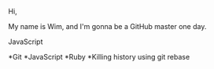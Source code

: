 Hi,

My name is Wim, and I'm gonna be a GitHub master one day.

JavaScript

*Git
*JavaScript
*Ruby
*Killing history using git rebase
